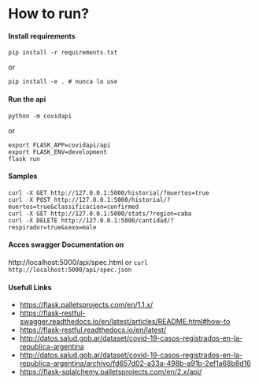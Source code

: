 # How to run?

#### Install requirements

```
pip install -r requirements.txt
```

or

``` 
pip install -e . # nunca lo use
```

#### Run the api

```
python -m covidapi
```

or

```
export FLASK_APP=covidapi/api
export FLASK_ENV=development
flask run   
```  

#### Samples

```
curl -X GET http://127.0.0.1:5000/historial/?muertos=true
curl -X POST http://127.0.0.1:5000/historial/?muertos=true&classificacion=confirmed
curl -X GET http://127.0.0.1:5000/stats/?region=caba
curl -X DELETE http://127.0.0.1:5000/cantidad/?respirador=true&sexo=male

```     

#### Acces swagger Documentation on

http://localhost:5000/api/spec.html or `curl http://localhost:5000/api/spec.json`

#### Usefull Links

- https://flask.palletsprojects.com/en/1.1.x/
- https://flask-restful-swagger.readthedocs.io/en/latest/articles/README.html#how-to
- https://flask-restful.readthedocs.io/en/latest/
- http://datos.salud.gob.ar/dataset/covid-19-casos-registrados-en-la-republica-argentina
- http://datos.salud.gob.ar/dataset/covid-19-casos-registrados-en-la-republica-argentina/archivo/fd657d02-a33a-498b-a91b-2ef1a68b8d16
- https://flask-sqlalchemy.palletsprojects.com/en/2.x/api/
